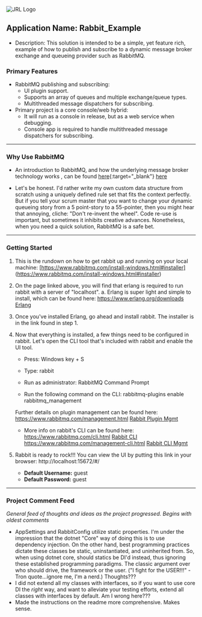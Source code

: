 ![JRL Logo](http://jimmyloforti.com/_common/images/jrl_logo2.png)

## Application Name: Rabbit_Example ##

* Description: This solution is intended to be a simple, yet feature rich, example of how to
publish and subscribe to a dynamic message broker exchange and queueing provider such as RabbitMQ.

### Primary Features ###

* RabbitMQ publishing and subscribing:
	* UI plugin support.
	* Supports an array of queues and multiple exchange/queue types.
	* Multithreaded message dispatchers for subscribing.
* Primary project is a core console/web hybrid:
	* It will run as a console in release, but as a web service when debugging.
	* Console app is required to handle multithreaded message dispatchers for subscribing.

-----------------------------------------------------------------------------------------------

### Why Use RabbitMQ ###

* An introduction to RabbitMQ, and how the underlying message broker technology works
, can be found [here](https://www.rabbitmq.com/tutorials/tutorial-one-dotnet.html){:target="_blank"}
<a href="https://www.rabbitmq.com/tutorials/tutorial-one-dotnet.html" target="_blank">here</a>

* Let's be honest.  I'd rather write my own custom data structure from scratch using a uniquely defined rule set that fits the context perfectly.
But if you tell your scrum master that you want to change your dynamic queueing story from a 5 point-story to a 55-pointer,
then you might hear that annoying, cliche: "Don't re-invent the wheel". Code re-use is important, but sometimes it inhibits creative advances.
Nonetheless, when you need a quick solution, RabbitMQ is a safe bet.

-----------------------------------------------------------------------------------------------

### Getting Started ###

1. This is the rundown on how to get rabbit up and running on your local machine:
[https://www.rabbitmq.com/install-windows.html#installer]
(https://www.rabbitmq.com/install-windows.html#installer)

2. On the page linked above, you will find that erlang is required to run rabbit with a server of "localhost".
	a. Erlang is super light and simple to install, which can be found here:
https://www.erlang.org/downloads
[Erlang](https://www.erlang.org/downloads)

3. Once you've installed Erlang, go ahead and install rabbit.  The installer is in the link found in step 1.

4. Now that everything is installed, a few things need to be configured in rabbit.
Let's open the CLI tool that's included with rabbit and enable the UI tool.

	* Press: Windows key + S
	* Type: rabbit
	* Run as administrator: RabbitMQ Command Prompt

	* Run the following command on the CLI:
	rabbitmq-plugins enable rabbitmq_management

	Further details on plugin management can be found here:
	https://www.rabbitmq.com/management.html
	[Rabbit Plugin Mgmt](https://www.rabbitmq.com/management.html)

	* More info on rabbit's CLI can be found here:
	https://www.rabbitmq.com/cli.html
	[Rabbit CLI](https://www.rabbitmq.com/cli.html)
	https://www.rabbitmq.com/management-cli.html
	[Rabbit CLI Mgmt](https://www.rabbitmq.com/management-cli.html)

5. Rabbit is ready to rock!!!  You can view the UI by putting this link in your browser:
http://localhost:15672/#/

	* __Default Username:__ guest
	* __Default Password:__ guest

-----------------------------------------------------------------------------------------------

### Project Comment Feed ###
_General feed of thoughts and ideas as the project progressed. Begins with oldest comments_


* AppSettings and RabbitConfig utilize static properties.  I'm under the impression that the dotnet "Core" way of doing this is to use dependency injection.  On the other hand, best programming practices dictate these classes be static, uninstantiated, and uninherited from.  So, when using dotnet core, should statics be DI'd instead, thus ignoring these established programming paradigms. The classic argument over who should drive, the framework or the user. ("I fight for the USER!!!" -Tron quote...ignore me, I'm a nerd.) Thoughts???
* I did not extend all my classes with interfaces, so if you want to use core DI the _right_ way, and want to alleviate your testing efforts, extend all classes with interfaces by default.  Am I wrong here???
* Made the instructions on the readme more comprehensive.  Makes sense.



